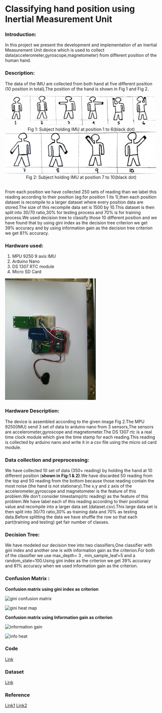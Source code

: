 # Classifying hand position using Inertial Measurement Unit

### Introduction: 

In this project we present the development and implementation of an Inertial Measurement Unit  device which is used to collect data(accelerometer,gyroscope,magnetometer) from different position of the human hand.

### Description:
The data of the IMU are collected from both hand at five different position (10 position in total),The position of the hand is shown in Fig 1 and Fig 2.

<img width=500 src="image/class1_6.jpg">


<center>Fig 1: Subject holding IMU at position 1 to 6(black dot)</center>


<img width=500 src="image/class7_10.jpg">


<center>Fig 2: Subject holding IMU at position 7 to 10(black dot)</center>


<br>

From each position we have collected 250 sets of reading than we label this reading according to their position (eg:for position 1 its 1),then each position dataset is recompile to a larger dataset where every position data are stored.The size of this recompile data set is 1500 by 10.This dataset is then split into 30/70 ratio,30% for testing process and 70% is for training process.We used decision tree to classify those 10 different position and we have found that by using gini index as the decision tree criterion we get 39%  accuracy and by using information gain as the decision tree criterion we get 81% accuracy.
### Hardware used:
1. MPU 9250 9 axis IMU
2. Arduino Nano
3. DS 1307 RTC module
4. Micro SD Card

<img width=300 src="image/hardware.jpg">

### Hardware Description: 
The device is assembled according to the given image Fig 2.The MPU 9250(IMU) send 3 set of data to arduino nano from 3 sensors,The sensors are accelerometer,gyroscope and magnetometer.The DS 1307 rtc is a real time clock module which give the time stamp for each reading.This reading is collected by arduino nano and write it in a csv file using the micro sd card module.

### Data collection and preprocessing:
We have collected 10 set of data (350+ reading) by holding the hand at 10 different  position (**shown in Fig:1 & 2)**.We have discarded 50 reading from the top and 50 reading from the bottom because those reading contain the most noise (the hand is not stationary).The x,y and z axis of the accelerometer,gyroscope and magnetometer is the feature of this problem.We don’t consider timestamp(rtc reading) as the feature of this problem.We have label each of this reading according to their positional value and recompile into a larger data set (dataset.csv).This large data set is then split into 30/70 ratio,30% as training data and 70% as testing data.Before splitting the data we have shuffle the row so that each part(training and testing) get fair number of classes.
### Decision Tree:
We have modeled our decision tree into two classifiers,One classifier with gini index and another one is with information gain as the criterion.For both of the classifier we use max_depth= 3 , min_sample_leaf=5 and a random_state=100.Using gini index as the criterion we get 39% accuracy and 81% accuracy when we used information gain as the criterion.

### Confusion Matrix :
**Confusion matrix using gini index as criterion**

![gini confusion matrix](https://github.com/mirsahib/Project-Andromeda/blob/master/image/gini.jpg)


![gini heat map](https://github.com/mirsahib/Project-Andromeda/blob/master/image/gini_heat.png)


**Confusion matrix using Information gain as criterion**


![information gain](https://github.com/mirsahib/Project-Andromeda/blob/master/image/info.png)


![info heat](https://github.com/mirsahib/Project-Andromeda/blob/master/image/infoheatupdate.png)

### Code
[Link](https://github.com/mirsahib/Project-Andromeda/blob/master/IMU_updated.ipynb)

### Dataset
[Link](https://github.com/mirsahib/Project-Andromeda/tree/master/Dataset)

### Reference
[Link1](http://dataaspirant.com/2017/02/01/decision-tree-algorithm-python-with-scikit-learn/)
[Link2](https://en.wikipedia.org/wiki/Flag_semaphore)
